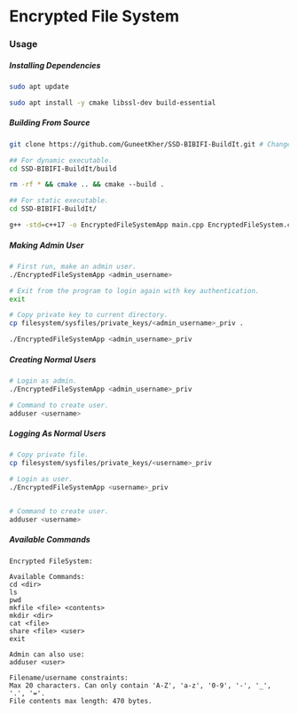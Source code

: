 

# Encrypted File System

### Usage
##### Installing Dependencies
```bash
sudo apt update

sudo apt install -y cmake libssl-dev build-essential
```


##### Building From Source
``` bash
git clone https://github.com/GuneetKher/SSD-BIBIFI-BuildIt.git # Change URL

## For dynamic executable.
cd SSD-BIBIFI-BuildIt/build

rm -rf * && cmake .. && cmake --build .

## For static executable.
cd SSD-BIBIFI-BuildIt/

g++ -std=c++17 -o EncryptedFileSystemApp main.cpp EncryptedFileSystem.cpp FileSystemOperations.cpp EncryptionService.cpp UserManager.cpp SystemInitialization.cpp Utility.cpp -static -L /usr/lib/x86_64-linux-gnu -lssl -lcrypto -pthread
```

##### Making Admin User
```bash
# First run, make an admin user.
./EncryptedFileSystemApp <admin_username>

# Exit from the program to login again with key authentication.
exit

# Copy private key to current directory.
cp filesystem/sysfiles/private_keys/<admin_username>_priv .

./EncryptedFileSystemApp <admin_username>_priv
```

##### Creating Normal Users
```bash
# Login as admin.
./EncryptedFileSystemApp <admin_username>_priv

# Command to create user.
adduser <username>
```

##### Logging As Normal Users
```bash
# Copy private file.
cp filesystem/sysfiles/private_keys/<username>_priv

# Login as user.
./EncryptedFileSystemApp <username>_priv


# Command to create user.
adduser <username>
```

##### Available Commands
```
Encrypted FileSystem:

Available Commands:
cd <dir>
ls
pwd
mkfile <file> <contents>
mkdir <dir>
cat <file>
share <file> <user>
exit

Admin can also use:
adduser <user>

Filename/username constraints:
Max 20 characters. Can only contain 'A-Z', 'a-z', '0-9', '-', '_', '.', '='.
File contents max length: 470 bytes.
```
